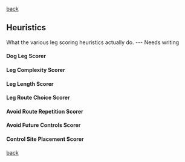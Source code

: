 [back](./index.md)

## Heuristics

What the various leg scoring heuristics actually do. --- Needs writing

#### Dog Leg Scorer

#### Leg Complexity Scorer

#### Leg Length Scorer

#### Leg Route Choice Scorer

#### Avoid Route Repetition Scorer

#### Avoid Future Controls Scorer

#### Control Site Placement Scorer



[back](./index.md)